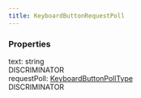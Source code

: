 ```yaml
---
title: KeyboardButtonRequestPoll
---
```


### Properties

<div class="flex flex-col gap-3"><div><div class="flex gap-2"><div class="font-mono p" id="p_text" data-anchor><span class="font-bold">text</span><span class="opacity-50">:</span> <span>string</span></div><div class="flex items-center"><div class="bg-dbt px-1.5 rounded-md select-none text-fgt text-[10px]">DISCRIMINATOR</div></div></div></div><div><div class="flex gap-2"><div class="font-mono p" id="p_requestPoll" data-anchor><span class="font-bold">requestPoll</span><span class="opacity-50">:</span> <a href="/gh/types/keyboardbuttonpolltype"  >KeyboardButtonPollType</a></div><div class="flex items-center"><div class="bg-dbt px-1.5 rounded-md select-none text-fgt text-[10px]">DISCRIMINATOR</div></div></div></div></div>

